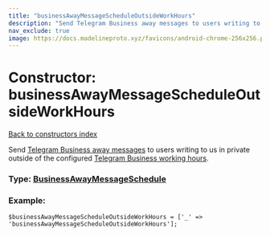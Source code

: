 ```yaml
---
title: "businessAwayMessageScheduleOutsideWorkHours"
description: "Send Telegram Business away messages to users writing to us in private outside of the configured Telegram Business working hours."
nav_exclude: true
image: https://docs.madelineproto.xyz/favicons/android-chrome-256x256.png
---
```

# Constructor: businessAwayMessageScheduleOutsideWorkHours  
[Back to constructors index](/API_docs/constructors/index.html)



Send [Telegram Business away messages](https://core.telegram.org/api/business#away-messages) to users writing to us in private outside of the configured [Telegram Business working hours](https://core.telegram.org/api/business#opening-hours).




### Type: [BusinessAwayMessageSchedule](/API_docs/types/BusinessAwayMessageSchedule.html)


### Example:

```
$businessAwayMessageScheduleOutsideWorkHours = ['_' => 'businessAwayMessageScheduleOutsideWorkHours'];
```  
